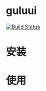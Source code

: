 # guluui  

[![Build Status](https://travis-ci.org/youyitian123/guluui.svg?branch=master)](https://travis-ci.org/youyitian123/guluui)

# 安装


# 使用